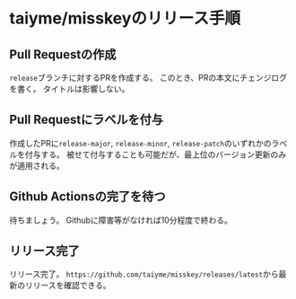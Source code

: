 # taiyme/misskeyのリリース手順

## Pull Requestの作成

`release`ブランチに対するPRを作成する。
このとき、PRの本文にチェンジログを書く。
タイトルは影響しない。

## Pull Requestにラベルを付与

作成したPRに`release-major`, `release-minor`, `release-patch`のいずれかのラベルを付与する。
被せて付与することも可能だが、最上位のバージョン更新のみが適用される。

## Github Actionsの完了を待つ

待ちましょう。
Githubに障害等がなければ10分程度で終わる。

## リリース完了

リリース完了。
`https://github.com/taiyme/misskey/releases/latest`から最新のリリースを確認できる。
